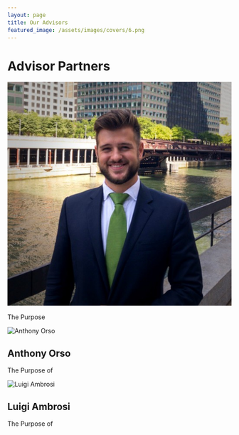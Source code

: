 ```yaml
---
layout: page
title: Our Advisors
featured_image: /assets/images/covers/6.png
---
```


# Advisor Partners

![Michael Calvo Elhauge](https://github.com/mcalvoelhauge/pactumpartners.github.io/blob/main/assets/images/people/calvo.jpeg "Michael Calvo Elhauge")


The Purpose 

![](/assets/images/people/Orso.png "Anthony Orso")
## Anthony Orso

The Purpose of

![](/assets/images/people/Ambrosi.png "Luigi Ambrosi")
## Luigi Ambrosi

The Purpose of

